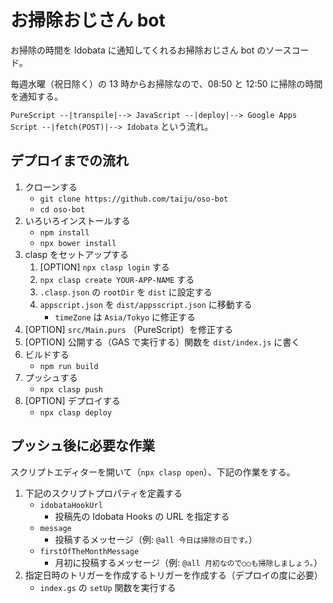 # お掃除おじさん bot

お掃除の時間を Idobata に通知してくれるお掃除おじさん bot のソースコード。

毎週水曜（祝日除く）の 13 時からお掃除なので、08:50 と 12:50 に掃除の時間を通知する。

`PureScript --|transpile|--> JavaScript --|deploy|--> Google Apps Script --|fetch(POST)|--> Idobata` という流れ。

## デプロイまでの流れ

1. クローンする
   - `git clone https://github.com/taiju/oso-bot`
   - `cd oso-bot`
2. いろいろインストールする
   - `npm install`
   - `npx bower install`
3. clasp をセットアップする
   1. [OPTION] `npx clasp login` する
   2. `npx clasp create YOUR-APP-NAME` する
   3. `.clasp.json` の `rootDir` を `dist` に設定する
   4. `appscript.json` を `dist/appsscript.json` に移動する
      - `timeZone` は `Asia/Tokyo` に修正する
4. [OPTION] `src/Main.purs` （PureScript）を修正する
5. [OPTION] 公開する（GAS で実行する）関数を `dist/index.js` に書く
6. ビルドする
   - `npm run build`
7. プッシュする
   - `npx clasp push`
8. [OPTION] デプロイする
   - `npx clasp deploy`

## プッシュ後に必要な作業

スクリプトエディターを開いて（`npx clasp open`）、下記の作業をする。

1. 下記のスクリプトプロパティを定義する
   - `idobataHookUrl`
     - 投稿先の Idobata Hooks の URL を指定する
   - `message`
     - 投稿するメッセージ（例: `@all 今日は掃除の日です。`）
   - `firstOfTheMonthMessage`
     - 月初に投稿するメッセージ（例: `@all 月初なので○○も掃除しましょう。`）
2. 指定日時のトリガーを作成するトリガーを作成する（デプロイの度に必要）
   - `index.gs` の `setUp` 関数を実行する
